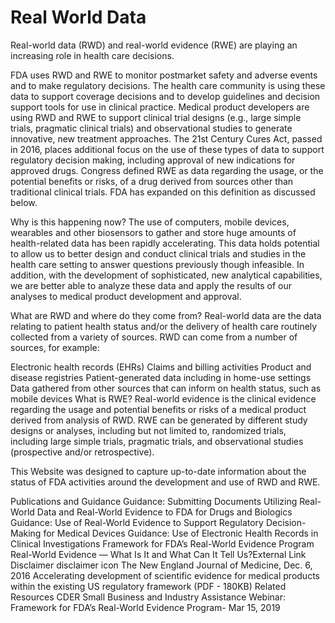 # Real World Data

Real-world data (RWD) and real-world evidence (RWE) are playing an increasing role in health care decisions.

FDA uses RWD and RWE to monitor postmarket safety and adverse events and to make regulatory decisions.
The health care community is using these data to support coverage decisions and to develop guidelines and decision support tools for use in clinical practice.
Medical product developers are using RWD and RWE to support clinical trial designs (e.g., large simple trials, pragmatic clinical trials) and observational studies to generate innovative, new treatment approaches.
The 21st Century Cures Act, passed in 2016, places additional focus on the use of these types of data to support regulatory decision making, including approval of new indications for approved drugs. Congress defined RWE as data regarding the usage, or the potential benefits or risks, of a drug derived from sources other than traditional clinical trials. FDA has expanded on this definition as discussed below.

Why is this happening now?
The use of computers, mobile devices, wearables and other biosensors to gather and store huge amounts of health-related data has been rapidly accelerating. This data holds potential to allow us to better design and conduct clinical trials and studies in the health care setting to answer questions previously though infeasible. In addition, with the development of sophisticated, new analytical capabilities, we are better able to analyze these data and apply the results of our analyses to medical product development and approval.

What are RWD and where do they come from?
Real-world data are the data relating to patient health status and/or the delivery of health care routinely collected from a variety of sources. RWD can come from a number of sources, for example:

Electronic health records (EHRs)
Claims and billing activities
Product and disease registries
Patient-generated data including in home-use settings
Data gathered from other sources that can inform on health status, such as mobile devices
What is RWE?
Real-world evidence is the clinical evidence regarding the usage and potential benefits or risks of a medical product derived from analysis of RWD. RWE can be generated by different study designs or analyses, including but not limited to, randomized trials, including large simple trials, pragmatic trials, and observational studies (prospective and/or retrospective).

This Website was designed to capture up-to-date information about the status of FDA activities around the development and use of RWD and RWE.

 
Publications and Guidance
Guidance: Submitting Documents Utilizing Real-World Data and Real-World Evidence to FDA for Drugs and Biologics
Guidance: Use of Real-World Evidence to Support Regulatory Decision-Making for Medical Devices
Guidance: Use of Electronic Health Records in Clinical Investigations
Framework for FDA’s Real-World Evidence Program
Real-World Evidence — What Is It and What Can It Tell Us?External Link Disclaimer disclaimer icon
The New England Journal of Medicine, Dec. 6, 2016
Accelerating development of scientific evidence for medical products within the existing US regulatory framework (PDF - 180KB)
Related Resources
CDER Small Business and Industry Assistance Webinar: Framework for FDA’s Real-World Evidence Program- Mar 15, 2019
